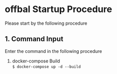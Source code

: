# offbal Startup Procedure
Please start by the following procedure

## 1. Command Input
Enter the command in the following procedure

1. docker-compose Build  
`$ docker-compose up -d --build`
